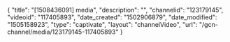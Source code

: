 {
    "title": "[1508436091] media",
    "description": "",
    "channelid": "123179145",
    "videoid": "117405893",
    "date_created": "1502906879",
    "date_modified": "1505158923",
    "type": "captivate",
    "layout": "channelVideo",
    "url": "\/gcn-channel\/media\/123179145-117405893"
}